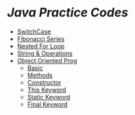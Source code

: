 *Java Practice Codes*
====================
- [SwitchCase](https://github.com/Ameya29/JavaPractice/blob/master/SwitchCase.java)
- [Fibonacci Series](https://github.com/Ameya29/JavaPractice/blob/master/Fibonacci.java)
- [Nested For Loop](https://github.com/Ameya29/JavaPractice/blob/master/NestedFor.java)
- [String & Operations](https://github.com/Ameya29/JavaPractice/tree/master/String%20Related)
- [Object Oriented Prog](https://github.com/Ameya29/JavaPractice/tree/master/OOP)
    - [Basic](https://github.com/Ameya29/JavaPractice/blob/master/OOP/Vehicle.java)
    - [Methods](https://github.com/Ameya29/JavaPractice/blob/master/OOP/Methods.java)
    - [Constructor](https://github.com/Ameya29/JavaPractice/blob/master/OOP/RoadToll.java)
    - [This Keyword](https://github.com/Ameya29/JavaPractice/blob/master/OOP/ThisKeyword.java)
    - [Static Keyword](https://github.com/Ameya29/JavaPractice/blob/master/OOP/StaticKeyword.java)
    - [Final Keyword](https://github.com/Ameya29/JavaPractice/blob/master/OOP/FinalKeyword.java)